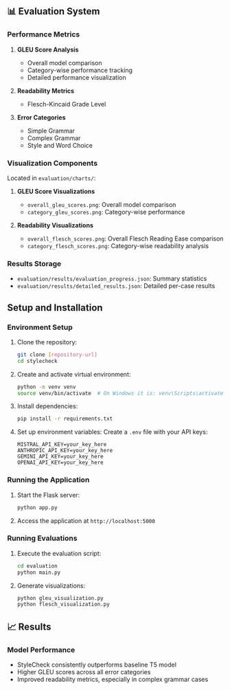 ## 📊 Evaluation System

### Performance Metrics
1. **GLEU Score Analysis**
   - Overall model comparison
   - Category-wise performance tracking
   - Detailed performance visualization

2. **Readability Metrics**
   - Flesch-Kincaid Grade Level

3. **Error Categories**
   - Simple Grammar
   - Complex Grammar
   - Style and Word Choice

### Visualization Components
Located in `evaluation/charts/`:
1. **GLEU Score Visualizations**
   - `overall_gleu_scores.png`: Overall model comparison
   - `category_gleu_scores.png`: Category-wise performance

2. **Readability Visualizations**
   - `overall_flesch_scores.png`: Overall Flesch Reading Ease comparison
   - `category_flesch_scores.png`: Category-wise readability analysis

### Results Storage
- `evaluation/results/evaluation_progress.json`: Summary statistics
- `evaluation/results/detailed_results.json`: Detailed per-case results

## Setup and Installation

### Environment Setup
1. Clone the repository:
   ```bash
   git clone [repository-url]
   cd stylecheck
   ```

2. Create and activate virtual environment:
   ```bash
   python -m venv venv
   source venv/bin/activate  # On Windows it is: venv\Scripts\activate
   ```

3. Install dependencies:
   ```bash
   pip install -r requirements.txt
   ```

4. Set up environment variables:
   Create a `.env` file with your API keys:
   ```
   MISTRAL_API_KEY=your_key_here
   ANTHROPIC_API_KEY=your_key_here
   GEMINI_API_KEY=your_key_here
   OPENAI_API_KEY=your_key_here
   ```

### Running the Application
1. Start the Flask server:
   ```bash
   python app.py
   ```
2. Access the application at `http://localhost:5000`

### Running Evaluations
1. Execute the evaluation script:
   ```bash
   cd evaluation
   python main.py
   ```
2. Generate visualizations:
   ```bash
   python gleu_visualization.py
   python flesch_visualization.py
   ```

## 📈 Results

### Model Performance
- StyleCheck consistently outperforms baseline T5 model
- Higher GLEU scores across all error categories
- Improved readability metrics, especially in complex grammar cases
